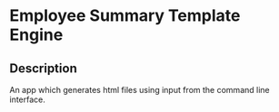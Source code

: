 # Employee Summary Template Engine

## Description
An app which generates html files using input from the command line interface.
